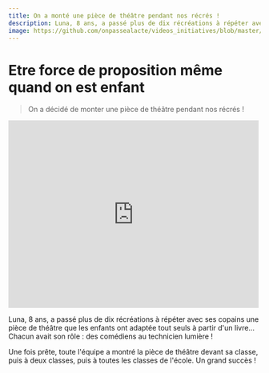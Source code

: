 ```yaml
---
title: On a monté une pièce de théâtre pendant nos récrés ! 
description: Luna, 8 ans, a passé plus de dix récréations à répéter avec ses copains une pièce de théâtre que les enfants ont adaptée tout seuls à partir d'un livre… 
image: https://github.com/onpassealacte/videos_initiatives/blob/master/media/piece_theatre.jpg
---
```


# Etre force de proposition même quand on est enfant

> On a décidé de monter une pièce de théâtre pendant nos récrés !

<iframe src="https://player.vimeo.com/video/126348766" width="500" height="375" frameborder="0" webkitallowfullscreen mozallowfullscreen allowfullscreen></iframe>

Luna, 8 ans, a passé plus de dix récréations à répéter avec ses copains une pièce de théâtre que les enfants ont adaptée tout seuls à partir d'un livre… Chacun avait son rôle : des comédiens au technicien lumière !

Une fois prête, toute l'équipe a montré la pièce de théâtre devant sa classe, puis à deux classes, puis à toutes les classes de l'école. Un grand succès !
